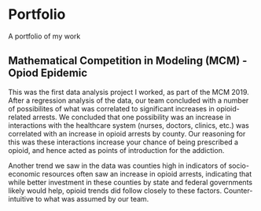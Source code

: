 # Portfolio
A portfolio of my work

## Mathematical Competition in Modeling (MCM) - Opiod Epidemic
This was the first data analysis project I worked, as part of the MCM 2019.
After a regression analysis of the data, our team concluded with a number of possibilites of what was correlated to significant increases in opioid-related arrests.
We concluded that one possibility was an increase in interactions with the healthcare system (nurses, doctors, clinics, etc.) was correlated with an increase in opioid arrests by county.
Our reasoning for this was these interactions increase your chance of being prescribed a opioid, and hence acted as points of introduction for the addiction.

Another trend we saw in the data was counties high in indicators of socio-economic resources often saw an increase in opioid arrests, indicating that while better investment in these counties by state and federal governments likely would help, opioid trends did follow closely to these factors.
Counter-intuitive to what was assumed by our team.
